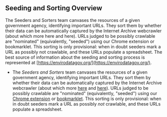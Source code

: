 ## Seeding and Sorting Overview

The Seeders and Sorters team canvases the resources of a given government agency, identifying important URLs. They sort them by whether their data can be automatically captured by the Internet Archive webcrawler (about which more here and here). URLs judged to be possibly crawlable are "nominated" (equivalently, "seeded") using our Chrome extension or bookmarklet. This sorting is only provisional: when in doubt seeders mark a URL as possibly not crawlable, and these URLs populate a spreadsheet.
The best source of information about the seeding and sorting process is represented at [https://envirodatagov.org/](https://envirodatagov.org/).


* The *Seeders and Sorters* team canvases the resources of a given government
  agency, identifying important URLs. They sort them by whether their data
  can be automatically captured by the Internet Archive webcrawler (about which
  more
  [here](https://docs.google.com/document/d/1PeWefW2toThs-Pbw0CMv2us7wxQI0gRrP1LGuwMp_UQ/edit)
  and
  [here](https://docs.google.com/document/d/1qpuNCmBmu4KcsS_hE2srewcCiP4f9P5cCyDfHmsSAVU/edit)).
  URLs judged to be possibly crawlable are "nominated" (equivalently, "seeded")
  using our
  [Chrome extension](https://chrome.google.com/webstore/detail/nominationtool/abjpihafglmijnkkoppbookfkkanklok)
  or
  [bookmarklet](http://digital2.library.unt.edu/nomination/eth2016/about/).
  This sorting is only provisional: when in doubt seeders mark a URL as possibly
  *not* crawlable, and these URLs populate a spreadsheet.
